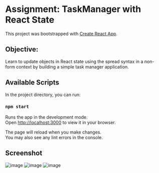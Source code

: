 # Assignment: TaskManager with React State 

This project was bootstrapped with [Create React App](https://github.com/facebook/create-react-app).

## Objective:
Learn to update objects in React state using the spread syntax in a non-form context by building a simple task manager application.

## Available Scripts

In the project directory, you can run:

### `npm start`

Runs the app in the development mode.\
Open [http://localhost:3000](http://localhost:3000) to view it in your browser.

The page will reload when you make changes.\
You may also see any lint errors in the console.

## Screenshot
![image](https://github.com/JoyZhang2023/taskmanager/assets/137982978/c88f3929-c9ce-4bfa-b0a5-f190f1bda74d)
![image](https://github.com/JoyZhang2023/taskmanager/assets/137982978/1539e603-b968-46dd-862e-51fc4271f2b6)
![image](https://github.com/JoyZhang2023/taskmanager/assets/137982978/7f405dae-d4bd-4e8f-9b87-36a76eb5ceba)



